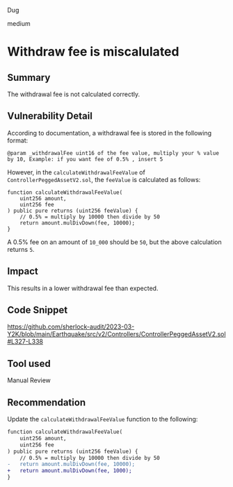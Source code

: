 Dug

medium

# Withdraw fee is miscalulated

## Summary

The withdrawal fee is not calculated correctly.

## Vulnerability Detail

According to documentation, a withdrawal fee is stored in the following format:

```solidity
@param _withdrawalFee uint16 of the fee value, multiply your % value by 10, Example: if you want fee of 0.5% , insert 5
```

However, in the `calculateWithdrawalFeeValue` of `ControllerPeggedAssetV2.sol`, the `feeValue` is calculated as follows:

```solidity
function calculateWithdrawalFeeValue(
    uint256 amount,
    uint256 fee
) public pure returns (uint256 feeValue) {
    // 0.5% = multiply by 10000 then divide by 50
    return amount.mulDivDown(fee, 10000);
}
```

A 0.5% fee on an amount of `10_000` should be `50`, but the above calculation returns `5`.

## Impact

This results in a lower withdrawal fee than expected.

## Code Snippet

https://github.com/sherlock-audit/2023-03-Y2K/blob/main/Earthquake/src/v2/Controllers/ControllerPeggedAssetV2.sol#L327-L338

## Tool used

Manual Review

## Recommendation

Update the `calculateWithdrawalFeeValue` function to the following:

```diff
function calculateWithdrawalFeeValue(
    uint256 amount,
    uint256 fee
) public pure returns (uint256 feeValue) {
    // 0.5% = multiply by 10000 then divide by 50
-   return amount.mulDivDown(fee, 10000);
+   return amount.mulDivDown(fee, 1000);
}
```

